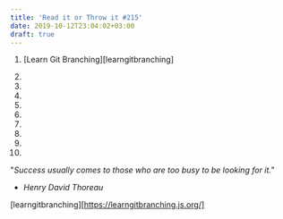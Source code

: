 ```yaml
---
title: 'Read it or Throw it #215'
date: 2019-10-12T23:04:02+03:00
draft: true
---
```


1. [Learn Git Branching][learngitbranching]

2.

3.

4.

5.

6.

7.

8.

9.

10.


"_Success usually comes to those who are too busy to be looking for it."_

- _Henry David Thoreau_

[learngitbranching][https://learngitbranching.js.org/]
